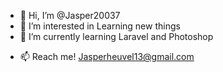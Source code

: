 - 👋 Hi, I’m @Jasper20037
- 👀 I’m interested in Learning new things
- 🌱 I’m currently learning Laravel and Photoshop
<!-- - 💞️ I’m looking to collaborate on anything -->
- 📫 Reach me! Jasperheuvel13@gmail.com 

<!---
Jasper20037/Jasper20037 is a ✨ special ✨ repository because its `README.md` (this file) appears on your GitHub profile.
You can click the Preview link to take a look at your changes.
--->
